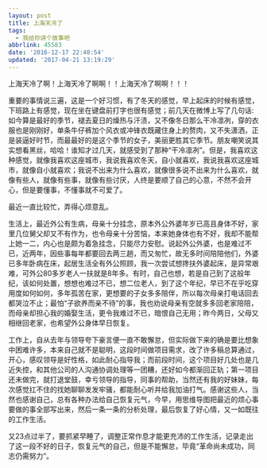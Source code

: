 ```yaml
---
layout: post
title: 上海天冷了
tags:
  - 我给你讲个故事吧
abbrlink: 45583
date: '2016-12-17 22:40:54'
updated: '2017-04-21 13:19:29'
---
```


上海天冷了啊！上海天冷了啊啊！！上海天冷了啊啊！！！

重要的事情说三遍，这是一个好习惯，有了冬天的感觉，早上起床的时候有感觉，下班路上有感觉，现在坐在键盘前打字也很有感觉；前几天在微博上写了几句话:如今算是最好的季节，褪去夏日的燥热与汗渍，又不像冬日那么干冷凛冽，穿的衣服也是刚刚好，单条牛仔裤加个风衣或冲锋衣既藏住身上的赘肉，又不失潇洒，正是装逼好时节，而最最好的是这个季节的女子，美丽更胜其它季节。朋友嘲笑说其实想看黑丝，哈哈！谁知才过几天，就感受到了那种“干冷凛冽”。但是，我喜欢这种感觉，就像我喜欢这座城市，我说我喜欢冬天，自小就喜欢，我说我喜欢这座城市，就像自小就喜欢；我说不出来为什么喜欢，就像很多说不出来为什么喜欢，就像有些人，就像有些事，就像有些讨厌，人终是要顺了自己的心意，不然不会开心，但是要懂事，不懂事就不可爱了。

<!-- more -->

最近一直比较忙，弄得心烦意乱。

生活上，最近外公有生病，母亲十分挂念，原本外公外婆年岁已高且身体不好，家里几位舅父却又不有作为，也令母亲十分苦恼，本来她身体也有不好，我却不能帮上她一二，内心也是颇为着急挂念，只能尽力安慰。说起外公外婆，也是难过不已，近两年，因些事每年都要回去两三趟，而又匆忙，故无多时间陪陪他们，外婆已多年卧病在床，起居生活全有外公照顾，我一次尝试想搀扶外婆起床，是异常艰难，可外公80多岁老人一扶就是8年多。有时，自己也想，若是自己到了这般年纪，该如何处置，想想也难过不已，想二位老人，到了这个年纪，早已不在乎吃穿用度如何如何，多年孤苦在家，更想要的子女多多陪伴，所以每次母亲打电话回去都哭泣不止；最怕“子欲养而亲不待”的事，我也劝说母亲有空就多多回老家陪陪，而母亲却担心我的婚娶生活，更令我难过不已，暗恨自己无用；昨今两日，父母又相继回老家，也希望外公身体早日恢复。

工作上，自从去年与领导夸下豪言便一直不敢懈怠，但实际做下来的确是要比想象中困难许多，本来自己就不是聪明，这段时间做项目需求，改了许多稿总算通过，开心，感叹领导是好性格，如此耐心指导我；而前段时间，这个项目好几处也是几近失控，和其他公司的人沟通协调处理等一团糟，还好如今都渐回正轨；第一项目还未做完，就打退堂鼓，幸亏领导的指导，同事的帮助，当然还有我的好妹妹，每次感觉扛不住的找她聊聊发发牢骚，都能耐心听并给我加油打气。感谢这些人，当然也感谢自己，总有各种办法给自己恢复元气，今早，用思维导图把最近的烦心事要做的事全部写出来，然后一条一条的分析处理，最后恢复了好心情，又一如既往的工作生活。

又23点过半了，要抓紧早睡了，调整正常作息才能更充沛的工作生活，记录走出了这一段不好的日子，恢复元气的自己，但是不能懈怠，毕竟“革命尚未成功，同志仍需努力”。
